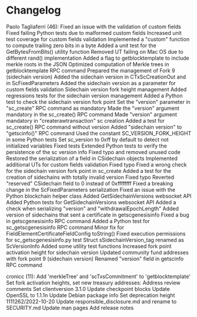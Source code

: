 Changelog
=========

Paolo Tagliaferri (46):
      Fixed an issue with the validation of custom fields
      Fixed failing Python tests due to malformed custom fields
      Increased unit test coverage for custom fields validation
      Implemented a "custom" function to compute trailing zero bits in a byte
      Added a unit test for the GetBytesFromBits() utility function
      Removed UT failing on Mac OS due to different rand() implementation
      Added a flag to getblocktemplate to include merkle roots in the JSON
      Optimized computation of Merkle trees in getblocktemplate RPC command
      Prepared the management of Fork 9 (sidechain version)
      Added the sidechain version in CTxScCreationOut and in ScFixedParameters
      Added the sidechain version as a parameter for custom fields validation
      Sidechain version fork height management
      Added regressions tests for the sidechain version management
      Added a Python test to check the sidechain version fork point
      Set the "version" parameter in "sc_create" RPC command as mandatory
      Made the "version" argument mandatory in the sc_create() RPC command
      Made "version" argument mandatory in "createrawtransaction" sc creation
      Added a test for sc_create() RPC command without version
      Added "sidechain version" to "getscinfo()" RPC command
      Used the constant SC_VERSION_FORK_HEIGHT in some Python tests
      Set sc_version to 0xff by default to detect not initialized variables
      Fixed tests
      Extended Python tests to verify the persistence of the sc version info
      Fixed typo and removed unused code
      Restored the serialization of a field in CSidechain objects
      Implemented additional UTs for custom fields validation
      Fixed typo
      Fixed a wrong check for the sidechain version fork point in sc_create
      Added a test for the creation of sidechains with totally invalid version
      Fixed typo
      Reverted "reserved" CSidechain field to 0 instead of 0xffffffff
      Fixed a breaking change in the ScFixedParameters serialization
      Fixed an issue with the Python blockchain helper class
      Added GetSidechainVersions websocket API
      Added Python tests for GetSidechainVersions websocket API
      Added a check when serializing "version" and "withdrawalEpochLength"
      Added version of sidechains that sent a certificate in getscgenesisinfo
      Fixed a bug in getscgenesisinfo RPC command
      Added a Python test for sc_getscgenesisinfo RPC command
      Minor fix for FieldElementCertificateFieldConfig toString()
      Fixed execution permissions for sc_getscgenesisinfo.py test
      Struct sSidechainVersion_tag renamed as ScVersionInfo
      Added some utility test functions
      Increased fork point activation height for sidechain version
      Updated community fund addresses with fork point 9 (sidechain version)
      Renamed "version" field in getscinfo RPC command

cronicc (11):
      Add 'merkleTree' and 'scTxsCommitment' to 'getblocktemplate'
      Set fork activation heights, set new treasury addresses:
      Address review comments
      Set clientversion 3.1.0
      Update checkpoint blocks
      Update OpenSSL to 1.1.1n
      Update Debian package info
      Set deprecation height 1111262/2022-10-20
      Update responsible_disclosure.md and rename to SECURITY.md
      Update man pages
      Add release notes

